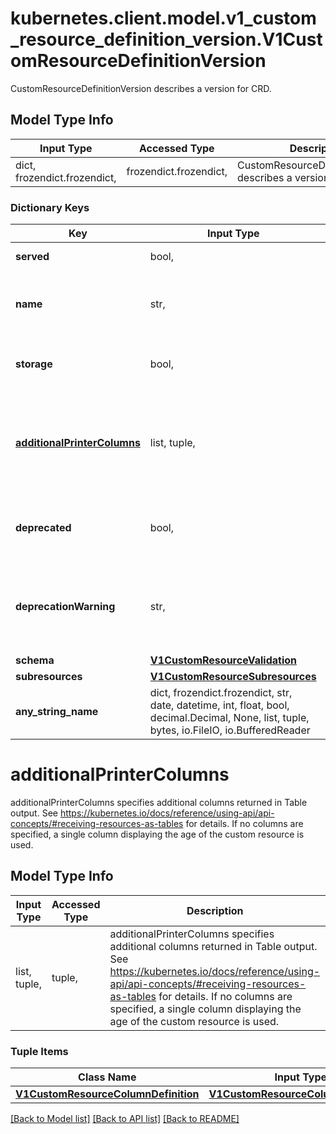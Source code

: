 # kubernetes.client.model.v1_custom_resource_definition_version.V1CustomResourceDefinitionVersion

CustomResourceDefinitionVersion describes a version for CRD.

## Model Type Info
Input Type | Accessed Type | Description | Notes
------------ | ------------- | ------------- | -------------
dict, frozendict.frozendict,  | frozendict.frozendict,  | CustomResourceDefinitionVersion describes a version for CRD. | 

### Dictionary Keys
Key | Input Type | Accessed Type | Description | Notes
------------ | ------------- | ------------- | ------------- | -------------
**served** | bool,  | BoolClass,  | served is a flag enabling/disabling this version from being served via REST APIs | 
**name** | str,  | str,  | name is the version name, e.g. “v1”, “v2beta1”, etc. The custom resources are served under this version at &#x60;/apis/&lt;group&gt;/&lt;version&gt;/...&#x60; if &#x60;served&#x60; is true. | 
**storage** | bool,  | BoolClass,  | storage indicates this version should be used when persisting custom resources to storage. There must be exactly one version with storage&#x3D;true. | 
**[additionalPrinterColumns](#additionalPrinterColumns)** | list, tuple,  | tuple,  | additionalPrinterColumns specifies additional columns returned in Table output. See https://kubernetes.io/docs/reference/using-api/api-concepts/#receiving-resources-as-tables for details. If no columns are specified, a single column displaying the age of the custom resource is used. | [optional] 
**deprecated** | bool,  | BoolClass,  | deprecated indicates this version of the custom resource API is deprecated. When set to true, API requests to this version receive a warning header in the server response. Defaults to false. | [optional] 
**deprecationWarning** | str,  | str,  | deprecationWarning overrides the default warning returned to API kubernetes.clients. May only be set when &#x60;deprecated&#x60; is true. The default warning indicates this version is deprecated and recommends use of the newest served version of equal or greater stability, if one exists. | [optional] 
**schema** | [**V1CustomResourceValidation**](V1CustomResourceValidation.md) | [**V1CustomResourceValidation**](V1CustomResourceValidation.md) |  | [optional] 
**subresources** | [**V1CustomResourceSubresources**](V1CustomResourceSubresources.md) | [**V1CustomResourceSubresources**](V1CustomResourceSubresources.md) |  | [optional] 
**any_string_name** | dict, frozendict.frozendict, str, date, datetime, int, float, bool, decimal.Decimal, None, list, tuple, bytes, io.FileIO, io.BufferedReader | frozendict.frozendict, str, BoolClass, decimal.Decimal, NoneClass, tuple, bytes, FileIO | any string name can be used but the value must be the correct type | [optional]

# additionalPrinterColumns

additionalPrinterColumns specifies additional columns returned in Table output. See https://kubernetes.io/docs/reference/using-api/api-concepts/#receiving-resources-as-tables for details. If no columns are specified, a single column displaying the age of the custom resource is used.

## Model Type Info
Input Type | Accessed Type | Description | Notes
------------ | ------------- | ------------- | -------------
list, tuple,  | tuple,  | additionalPrinterColumns specifies additional columns returned in Table output. See https://kubernetes.io/docs/reference/using-api/api-concepts/#receiving-resources-as-tables for details. If no columns are specified, a single column displaying the age of the custom resource is used. | 

### Tuple Items
Class Name | Input Type | Accessed Type | Description | Notes
------------- | ------------- | ------------- | ------------- | -------------
[**V1CustomResourceColumnDefinition**](V1CustomResourceColumnDefinition.md) | [**V1CustomResourceColumnDefinition**](V1CustomResourceColumnDefinition.md) | [**V1CustomResourceColumnDefinition**](V1CustomResourceColumnDefinition.md) |  | 

[[Back to Model list]](../../README.md#documentation-for-models) [[Back to API list]](../../README.md#documentation-for-api-endpoints) [[Back to README]](../../README.md)

